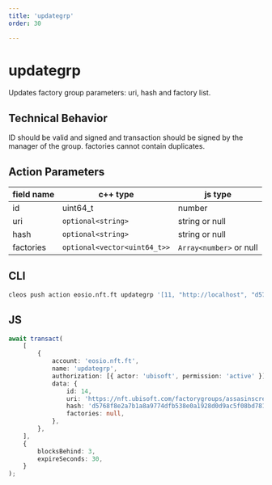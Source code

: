 ```yaml
---
title: 'updategrp'
order: 30

---
```


# updategrp

Updates factory group parameters: uri, hash and factory list.

## Technical Behavior

ID should be valid and signed and transaction should be signed by the manager of the group. factories cannot contain duplicates.

## Action Parameters

| field name | c++ type                     | js type                 |
| ---------- | ---------------------------- | ----------------------- |
| id         | uint64_t                     | number                  |
| uri        | `optional<string>`           | string or null          |
| hash       | `optional<string>`           | string or null          |
| factories  | `optional<vector<uint64_t>>` | `Array<number>` or null |

## CLI

```bash
cleos push action eosio.nft.ft updategrp '[11, "http://localhost", "d5768f8e2a7b1a8a9774dfb538e0a1928d0d9ac5f08bd781c21459b4308dc523", null]' -p ubisoft
```

## JS

```ts
await transact(
    [
        {
            account: 'eosio.nft.ft',
            name: 'updategrp',
            authorization: [{ actor: 'ubisoft', permission: 'active' }],
            data: {
                id: 14,
                uri: 'https://nft.ubisoft.com/factorygroups/assasinscreed',
                hash: 'd5768f8e2a7b1a8a9774dfb538e0a1928d0d9ac5f08bd781c21459b4308dc523',
                factories: null,
            },
        },
    ],
    {
        blocksBehind: 3,
        expireSeconds: 30,
    }
);
```
